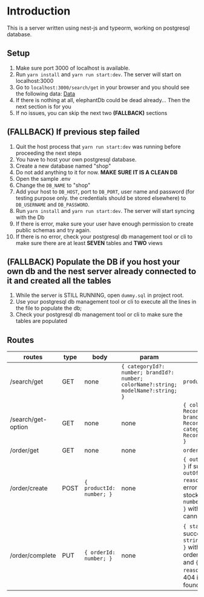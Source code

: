 # Introduction

This is a server written using nest-js and typeorm, working on postgresql database.

## Setup

1. Make sure port 3000 of localhost is available.
2. Run `yarn install` and `yarn run start:dev`. The server will start on localhost:3000
3. Go to `localhost:3000/search/get` in your browser and you should see the following data:
   [Data](doc/data.png)
4. If there is nothing at all, elephantDb could be dead already... Then the next section is for you
5. If no issues, you can skip the next two **(FALLBACK)** sections

## (FALLBACK) If previous step failed

1. Quit the host process that `yarn run start:dev` was running before proceeding the next steps
2. You have to host your own postgresql database.
3. Create a new database named "shop"
4. Do not add anything to it for now. **MAKE SURE IT IS A CLEAN DB**
5. Open the sample .env
6. Change the `DB_NAME` to "shop"
7. Add your host to `DB_HOST`, port to `DB_PORT`, user name and password (for testing purpose only. the credentials should be stored elsewhere) to `DB_USERNAME` and `DB_PASSWORD`.
8. Run `yarn install` and `yarn run start:dev`. The server will start syncing with the Db
9. If there is error, make sure your user have enough permission to create public schemas and try again.
10. If there is no error, check your postgresql db management tool or cli to make sure there are at least **SEVEN** tables and **TWO** views

## (FALLBACK) Populate the DB if you host your own db and the nest server already connected to it and created all the tables

1. While the server is STILL RUNNING, open `dummy.sql` in project root.
2. Use your postgresql db management tool or cli to execute all the lines in the file to populate the db;
3. Check your postgresql db management tool or cli to make sure the tables are populated

## Routes

| routes             | type | body                     | param                                                                              | response                                                                                                                                                                                                 |
| ------------------ | ---- | ------------------------ | ---------------------------------------------------------------------------------- | -------------------------------------------------------------------------------------------------------------------------------------------------------------------------------------------------------- |
| /search/get        | GET  | none                     | `{ categoryId?: number; brandId?: number; colorName?:string; modelName?:string; }` | `productView[]`                                                                                                                                                                                          |
| /search/get-option | GET  | none                     | none                                                                               | `{ color: Record<string,string>, brand: Record<string,string>, category: Record<string,string>, }`                                                                                                       |
| /order/get         | GET  | none                     | none                                                                               | `orderView[]`                                                                                                                                                                                            |
| /order/create      | POST | `{ productId: number; }` | none                                                                               | `{ outOfStock: boolean }` if success, `{ outOfStock: boolean, reason: string }` with error code 409 if out of stock, and `{ errorId: number, reason: string }` with 404 if product cannot be found by id |
| /order/complete    | PUT  | `{ orderId: number; }`   | none                                                                               | `{ status: string }` if success, `{ status: string, reason: string }` with error code 409 if order is not opened, and `{ errorId: number, reason: string }` with 404 if order cannot be found by id      |
